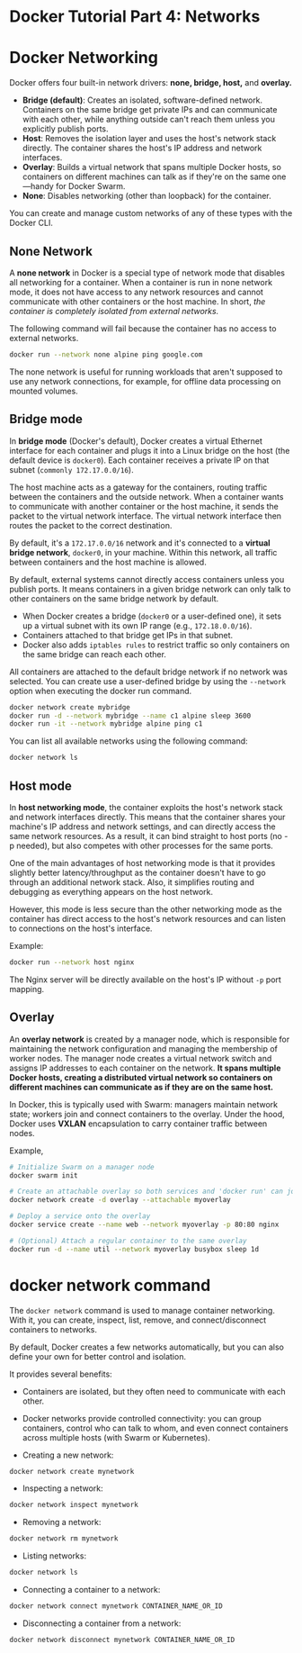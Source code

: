 # Docker Tutorial Part 4: Networks


# Docker Networking

Docker offers four built-in network drivers: **none, bridge, host,** and **overlay.**

- **Bridge (default)**: Creates an isolated, software-defined network. Containers on the same bridge get private IPs and can communicate with each other, while anything outside can't reach them unless you explicitly publish ports.
- **Host**: Removes the isolation layer and uses the host's network stack directly. The container shares the host's IP address and network interfaces.
- **Overlay**: Builds a virtual network that spans multiple Docker hosts, so containers on different machines can talk as if they're on the same one—handy for Docker Swarm.
- **None**: Disables networking (other than loopback) for the container.

You can create and manage custom networks of any of these types with the Docker CLI.

## None Network

A **none network** in Docker is a special type of network mode that disables all networking for a container. When a container is run in none network mode, it does not have access to any network resources and cannot communicate with other containers or the host machine. In short, *the container is completely isolated from external networks.*

The following command will fail because the container has no access to external networks.
```sh
docker run --network none alpine ping google.com
```
The none network is useful for running workloads that aren't supposed to use any network connections, for example, for offline data processing on mounted volumes.

## Bridge mode

In **bridge mode** (Docker's default), Docker creates a virtual Ethernet interface for each container and plugs it into a Linux bridge on the host (the default device is `docker0`). Each container receives a private IP on that subnet (`commonly 172.17.0.0/16`).

The host machine acts as a gateway for the containers, routing traffic between the containers and the outside network. When a container wants to communicate with another container or the host machine, it sends the packet to the virtual network interface. The virtual network interface then routes the packet to the correct destination.

By default, it's a `172.17.0.0/16` network and it's connected to a **virtual bridge network**, `docker0`, in your machine. Within this network, all traffic between containers and the host machine is allowed. 

By default, external systems cannot directly access containers unless you publish ports. It means containers in a given bridge network can only talk to other containers on the same bridge network by default.

- When Docker creates a bridge (`docker0` or a user-defined one), it sets up a virtual subnet with its own IP range (e.g., `172.18.0.0/16`).
- Containers attached to that bridge get IPs in that subnet.
- Docker also adds `iptables rules` to restrict traffic so only containers on the same bridge can reach each other.

All containers are attached to the default bridge network if no network was selected. You can create use a user-defined bridge by using the `--network` option when executing the docker run command. 

```sh
docker network create mybridge
docker run -d --network mybridge --name c1 alpine sleep 3600
docker run -it --network mybridge alpine ping c1
```

You can list all available networks using the following command:
```sh
docker network ls
```

## Host mode

In **host networking mode**, the container exploits the host's network stack and network interfaces directly. This means that the container shares your machine's IP address and network settings, and can directly access the same network resources. As a result, it can bind straight to host ports (no -p needed), but also competes with other processes for the same ports.

One of the main advantages of host networking mode is that it provides slightly better latency/throughput as the container doesn't have to go through an additional network stack. Also, it simplifies routing and debugging as everything appears on the host network. 

However, this mode is less secure than the other networking mode as the container has direct access to the host's network resources and can listen to connections on the host's interface. 

Example:
```sh
docker run --network host nginx
```
The Nginx server will be directly available on the host's IP without `-p` port mapping.

## Overlay

An **overlay network** is created by a manager node, which is responsible for maintaining the network configuration and managing the membership of worker nodes. The manager node creates a virtual network switch and assigns IP addresses to each container on the network. **It spans multiple Docker hosts, creating a distributed virtual network so containers on different machines can communicate as if they are on the same host.**

In Docker, this is typically used with Swarm: managers maintain network state; workers join and connect containers to the overlay. Under the hood, Docker uses **VXLAN** encapsulation to carry container traffic between nodes.

Example,
```sh
# Initialize Swarm on a manager node
docker swarm init

# Create an attachable overlay so both services and 'docker run' can join
docker network create -d overlay --attachable myoverlay

# Deploy a service onto the overlay
docker service create --name web --network myoverlay -p 80:80 nginx

# (Optional) Attach a regular container to the same overlay
docker run -d --name util --network myoverlay busybox sleep 1d
```

# docker network command

The `docker network` command is used to manage container networking. With it, you can create, inspect, list, remove, and connect/disconnect containers to networks.

By default, Docker creates a few networks automatically, but you can also define your own for better control and isolation.

It provides several benefits:
- Containers are isolated, but they often need to communicate with each other.
- Docker networks provide controlled connectivity: you can group containers, control who can talk to whom, and even connect containers across multiple hosts (with Swarm or Kubernetes).

- Creating a new network:
```sh
docker network create mynetwork
```
- Inspecting a network:
```sh
docker network inspect mynetwork
```
- Removing a network:
```sh
docker network rm mynetwork
```
- Listing networks:
```sh
docker network ls
```
- Connecting a container to a network:
```sh
docker network connect mynetwork CONTAINER_NAME_OR_ID
```
- Disconnecting a container from a network:
```sh
docker network disconnect mynetwork CONTAINER_NAME_OR_ID
```


